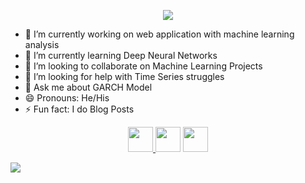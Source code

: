 
<p align="center">
  <img src =https://user-images.githubusercontent.com/67901472/147389469-276b1429-11c8-4bca-a37c-f926ad75e4d4.gif>
</p>



- 🔭 I’m currently working on web application with machine learning analysis
- 🌱 I’m currently learning Deep Neural Networks
- 👯 I’m looking to collaborate on Machine Learning Projects
- 🤔 I’m looking for help with Time Series struggles
- 💬 Ask me about GARCH Model
- 😄 Pronouns: He/His
- ⚡ Fun fact: I do Blog Posts

<p align="center">
  <a href= https://www.linkedin.com/in/manuel-hupperich-36448b13a/>
  <img src = https://user-images.githubusercontent.com/67901472/147413769-fe54afb6-30c6-489c-8d08-8b0ea0ec44bb.jpg width=40 height=40>
  </a>
  <a>
  <img src = https://user-images.githubusercontent.com/67901472/147413766-27402f32-f918-412c-8701-23d8aa143135.jpg width=40 height=40>
  </a>
  <a href = https://twitter.com/HupperichManuel>
  <img src = https://user-images.githubusercontent.com/67901472/147413745-c57ca67a-e58c-4d04-be2f-8d0e403fd451.jpg width=40 height=40>
  </a>
</p>

<img src = 'https://github-readme-stats.vercel.app/api?username=Hupperich-Manuel&&show_icons=true&title_color=ffffff&icon_color=bb2acf&text_color=daf7dc&bg_color=181919'>

